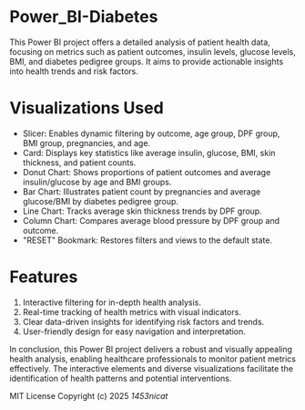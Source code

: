 # Power_BI-Diabetes

This Power BI project offers a detailed analysis of patient health data, focusing on metrics such as patient outcomes, insulin levels, glucose levels, BMI, and diabetes pedigree groups. It aims to provide actionable insights into health trends and risk factors.

# Visualizations Used

- Slicer: Enables dynamic filtering by outcome, age group, DPF group, BMI group, pregnancies, and age.
- Card: Displays key statistics like average insulin, glucose, BMI, skin thickness, and patient counts.
- Donut Chart: Shows proportions of patient outcomes and average insulin/glucose by age and BMI groups.
- Bar Chart: Illustrates patient count by pregnancies and average glucose/BMI by diabetes pedigree group.
- Line Chart: Tracks average skin thickness trends by DPF group.
- Column Chart: Compares average blood pressure by DPF group and outcome.
- "RESET" Bookmark: Restores filters and views to the default state.

# Features

1) Interactive filtering for in-depth health analysis.
2) Real-time tracking of health metrics with visual indicators.
3) Clear data-driven insights for identifying risk factors and trends.
4) User-friendly design for easy navigation and interpretation.

In conclusion, this Power BI project delivers a robust and visually appealing health analysis, enabling healthcare professionals to monitor patient metrics effectively. The interactive elements and diverse visualizations facilitate the identification of health patterns and potential interventions.


MIT License
Copyright (c) 2025 *1453nicat*
